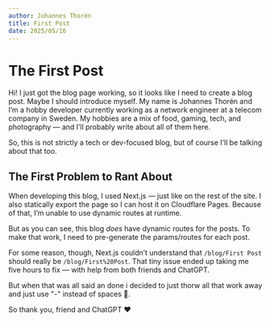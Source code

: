 ```yaml
---
author: Johannes Thorén
title: First Post
date: 2025/05/16
---
```


# The First Post

Hi! I just got the blog page working, so it looks like I need to create a blog post. Maybe I should introduce myself.
My name is Johannes Thorén and I’m a hobby developer currently working as a network engineer at a telecom company in Sweden. My hobbies are a mix of food, gaming, tech, and photography — and I’ll probably write about all of them here.

So, this is not strictly a tech or dev-focused blog, but of course I’ll be talking about that too.

## The First Problem to Rant About

When developing this blog, I used Next.js — just like on the rest of the site. I also statically export the page so I can host it on Cloudflare Pages. Because of that, I’m unable to use dynamic routes at runtime.

But as you can see, this blog *does* have dynamic routes for the posts. To make that work, I need to pre-generate the params/routes for each post.

For some reason, though, Next.js couldn’t understand that `/blog/First Post` should really be `/blog/First%20Post`. That tiny issue ended up taking me five hours to fix — with help from both friends and ChatGPT.

But when that was all said an done i decided to just thorw all that work away and just use "-" instead of spaces 🙂.

So thank you, friend and ChatGPT ❤️
